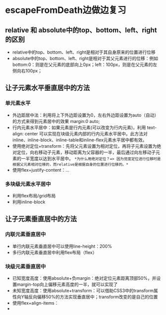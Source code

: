 # escapeFromDeath边做边复习



## relative 和 absolute中的top、bottom、left、right的区别

- relative中的top、bottom、left、right是相对于其自身原来的位置进行位移
- absolute中的top、bottom、left、right是相对于其父元素进行的位移：例如bottom:0：则是在父元素的底部向上0px；left：100px，则是在父元素的左侧向右100px；



## 让子元素水平垂直居中的方法

### 单元素水平

- 外边距居中法：利用将上下外边距设置为0，左右外边距设置为auto（自动）的方式来得到元素居中的效果 margin:0 auto;
- 行内元素水平居中：如果元素是行内元素(可以改变为行内元素)，利用 text-align: center 可以实现在块级元素内部的行内元素水平居中。此方法对inline、inline-block、inline-table和inline-flex元素水平居中都有效。
- 使用绝对定位+transform：先将父元素设置为相对定位，再将子元素设置为绝对定位，向右移动子元素，移动距离为父容器的一半，最后通过向左移动子元素的一半宽度以达到水平居中。  `*为什么用绝对定位？=> 因为觉度定位进行位移时是根据父元素相对位移的，而relative是根据自身的位置进行位移的。*`
- 使用flex+justify-content：...

### 多块级元素水平居中

- 利用flex布局/grid布局
- 利用inline-block

## 让子元素垂直居中的方法

### 内联元素垂直居中

- 单行内联元素垂直居中可以使用line-height：200%
- 多行内联元素垂直居中利用flex布局（flex）

### 块级元素垂直居中

- 已知宽度高度：使用absolute+负margin：绝对定位元素距离顶部50%，并设置margin-top向上偏移元素高度的一半，就可以实现了
- 未知宽度高度：使用absolute+transform：可以借助CSS3中的transform属性向Y轴反向偏移50%的方法实现垂直居中；transform改变的是自己的位置
- 使用flex+align-items：
- ​

























































